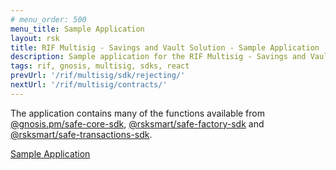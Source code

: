 ```yaml
---
# menu_order: 500
menu_title: Sample Application
layout: rsk
title: RIF Multisig - Savings and Vault Solution - Sample Application
description: Sample application for the RIF Multisig - Savings and Vault project showing the multisig SDKs usage.
tags: rif, gnosis, multisig, sdks, react
prevUrl: '/rif/multisig/sdk/rejecting/'
nextUrl: '/rif/multisig/contracts/'
---
```


The application contains many of the functions available from [@gnosis.pm/safe-core-sdk](https://github.com/gnosis/safe-core-sdk), [@rsksmart/safe-factory-sdk](https://github.com/rsksmart/safe-factory-sdk) and [@rsksmart/safe-transactions-sdk](https://github.com/rsksmart/safe-transactions-sdk).

<div class="container the-stack">
  <div class="row rif_blue_text">
    <div class="col">
      <div class="rns-index-box">
        <a href="https://sample-app-multisig.rifos.org/" rel="noopener">Sample Application</a>
      </div>
    </div>
  </div>
</div>
